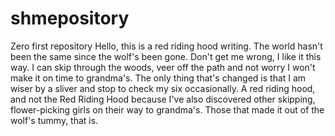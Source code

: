 # shmepository
Zero first repository
Hello, this is a red riding hood writing. The world hasn't been the same since the wolf's been gone. Don't get me wrong, I like it this way. I can skip through the woods, veer off the path and not worry I won't make it on time to grandma's. The only thing that's changed is that I am wiser by a sliver and stop to check my six occasionally. A red riding hood, and not the Red Riding Hood because I've also discovered other skipping, flower-picking girls on their way to grandma's. Those that made it out of the wolf's tummy, that is. 
